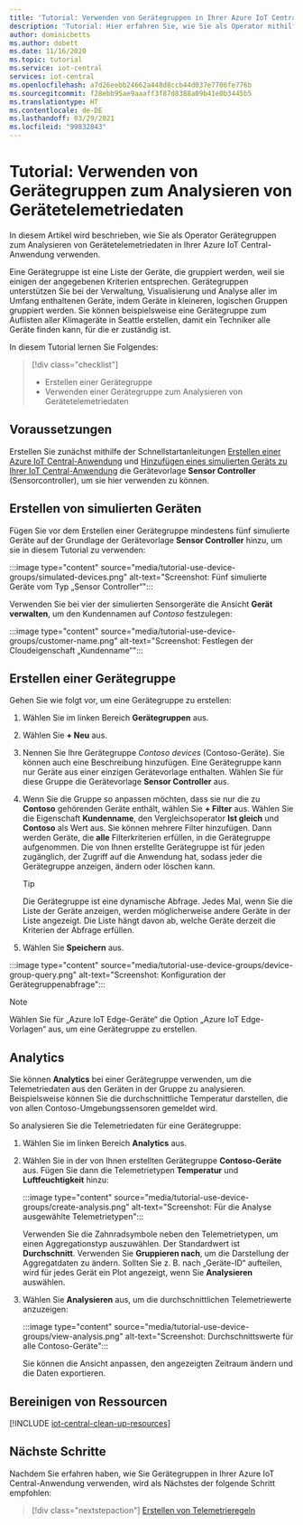 ```yaml
---
title: 'Tutorial: Verwenden von Gerätegruppen in Ihrer Azure IoT Central-Anwendung | Microsoft-Dokumentation'
description: 'Tutorial: Hier erfahren Sie, wie Sie als Operator mithilfe von Gerätegruppen Telemetriedaten von Geräten in Ihrer Azure IoT Central-Anwendung analysieren.'
author: dominicbetts
ms.author: dobett
ms.date: 11/16/2020
ms.topic: tutorial
ms.service: iot-central
services: iot-central
ms.openlocfilehash: a7d26eebb24662a448d8ccb44d037e7706fe776b
ms.sourcegitcommit: f28ebb95ae9aaaff3f87d8388a09b41e0b3445b5
ms.translationtype: HT
ms.contentlocale: de-DE
ms.lasthandoff: 03/29/2021
ms.locfileid: "99832843"
---
```

# <a name="tutorial-use-device-groups-to-analyze-device-telemetry"></a>Tutorial: Verwenden von Gerätegruppen zum Analysieren von Gerätetelemetriedaten

In diesem Artikel wird beschrieben, wie Sie als Operator Gerätegruppen zum Analysieren von Gerätetelemetriedaten in Ihrer Azure IoT Central-Anwendung verwenden.

Eine Gerätegruppe ist eine Liste der Geräte, die gruppiert werden, weil sie einigen der angegebenen Kriterien entsprechen. Gerätegruppen unterstützen Sie bei der Verwaltung, Visualisierung und Analyse aller im Umfang enthaltenen Geräte, indem Geräte in kleineren, logischen Gruppen gruppiert werden. Sie können beispielsweise eine Gerätegruppe zum Auflisten aller Klimageräte in Seattle erstellen, damit ein Techniker alle Geräte finden kann, für die er zuständig ist.

In diesem Tutorial lernen Sie Folgendes:

> [!div class="checklist"]
> * Erstellen einer Gerätegruppe
> * Verwenden einer Gerätegruppe zum Analysieren von Gerätetelemetriedaten

## <a name="prerequisites"></a>Voraussetzungen

Erstellen Sie zunächst mithilfe der Schnellstartanleitungen [Erstellen einer Azure IoT Central-Anwendung](./quick-deploy-iot-central.md) und [Hinzufügen eines simulierten Geräts zu Ihrer IoT Central-Anwendung](./quick-create-simulated-device.md) die Gerätevorlage **Sensor Controller** (Sensorcontroller), um sie hier verwenden zu können.

## <a name="create-simulated-devices"></a>Erstellen von simulierten Geräten

Fügen Sie vor dem Erstellen einer Gerätegruppe mindestens fünf simulierte Geräte auf der Grundlage der Gerätevorlage **Sensor Controller** hinzu, um sie in diesem Tutorial zu verwenden:


:::image type="content" source="media/tutorial-use-device-groups/simulated-devices.png" alt-text="Screenshot: Fünf simulierte Geräte vom Typ „Sensor Controller“":::

Verwenden Sie bei vier der simulierten Sensorgeräte die Ansicht **Gerät verwalten**, um den Kundennamen auf *Contoso* festzulegen:

:::image type="content" source="media/tutorial-use-device-groups/customer-name.png" alt-text="Screenshot: Festlegen der Cloudeigenschaft „Kundenname“":::

## <a name="create-a-device-group"></a>Erstellen einer Gerätegruppe

Gehen Sie wie folgt vor, um eine Gerätegruppe zu erstellen:

1. Wählen Sie im linken Bereich **Gerätegruppen** aus.

1. Wählen Sie **+ Neu** aus.

1. Nennen Sie Ihre Gerätegruppe *Contoso devices* (Contoso-Geräte). Sie können auch eine Beschreibung hinzufügen. Eine Gerätegruppe kann nur Geräte aus einer einzigen Gerätevorlage enthalten. Wählen Sie für diese Gruppe die Gerätevorlage **Sensor Controller** aus.

1. Wenn Sie die Gruppe so anpassen möchten, dass sie nur die zu **Contoso** gehörenden Geräte enthält, wählen Sie **+ Filter** aus. Wählen Sie die Eigenschaft **Kundenname**, den Vergleichsoperator **Ist gleich** und **Contoso** als Wert aus. Sie können mehrere Filter hinzufügen. Dann werden Geräte, die **alle** Filterkriterien erfüllen, in die Gerätegruppe aufgenommen. Die von Ihnen erstellte Gerätegruppe ist für jeden zugänglich, der Zugriff auf die Anwendung hat, sodass jeder die Gerätegruppe anzeigen, ändern oder löschen kann.

    > [!TIP]
    > Die Gerätegruppe ist eine dynamische Abfrage. Jedes Mal, wenn Sie die Liste der Geräte anzeigen, werden möglicherweise andere Geräte in der Liste angezeigt. Die Liste hängt davon ab, welche Geräte derzeit die Kriterien der Abfrage erfüllen.

1. Wählen Sie **Speichern** aus.

:::image type="content" source="media/tutorial-use-device-groups/device-group-query.png" alt-text="Screenshot: Konfiguration der Gerätegruppenabfrage":::

> [!NOTE]
> Wählen Sie für „Azure IoT Edge-Geräte“ die Option „Azure IoT Edge-Vorlagen“ aus, um eine Gerätegruppe zu erstellen.

## <a name="analytics"></a>Analytics

Sie können **Analytics** bei einer Gerätegruppe verwenden, um die Telemetriedaten aus den Geräten in der Gruppe zu analysieren. Beispielsweise können Sie die durchschnittliche Temperatur darstellen, die von allen Contoso-Umgebungssensoren gemeldet wird.

So analysieren Sie die Telemetriedaten für eine Gerätegruppe:

1. Wählen Sie im linken Bereich **Analytics** aus.

1. Wählen Sie in der von Ihnen erstellten Gerätegruppe **Contoso-Geräte** aus. Fügen Sie dann die Telemetrietypen **Temperatur** und **Luftfeuchtigkeit** hinzu:

    :::image type="content" source="media/tutorial-use-device-groups/create-analysis.png" alt-text="Screenshot: Für die Analyse ausgewählte Telemetrietypen":::

    Verwenden Sie die Zahnradsymbole neben den Telemetrietypen, um einen Aggregationstyp auszuwählen. Der Standardwert ist **Durchschnitt**. Verwenden Sie **Gruppieren nach**, um die Darstellung der Aggregatdaten zu ändern. Sollten Sie z. B. nach „Geräte-ID“ aufteilen, wird für jedes Gerät ein Plot angezeigt, wenn Sie **Analysieren** auswählen.

1. Wählen Sie **Analysieren** aus, um die durchschnittlichen Telemetriewerte anzuzeigen:

    :::image type="content" source="media/tutorial-use-device-groups/view-analysis.png" alt-text="Screenshot: Durchschnittswerte für alle Contoso-Geräte":::

    Sie können die Ansicht anpassen, den angezeigten Zeitraum ändern und die Daten exportieren.

## <a name="clean-up-resources"></a>Bereinigen von Ressourcen

[!INCLUDE [iot-central-clean-up-resources](../../../includes/iot-central-clean-up-resources.md)]

## <a name="next-steps"></a>Nächste Schritte

Nachdem Sie erfahren haben, wie Sie Gerätegruppen in Ihrer Azure IoT Central-Anwendung verwenden, wird als Nächstes der folgende Schritt empfohlen:

> [!div class="nextstepaction"]
> [Erstellen von Telemetrieregeln](tutorial-create-telemetry-rules.md)

